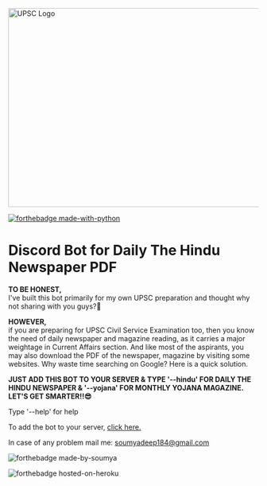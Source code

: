 <img src="https://github.com/imsoumya18/newspaper_bot/blob/main/assets/UPSC.jpg" alt="UPSC Logo" width="1000" height="400">

[![forthebadge made-with-python](http://ForTheBadge.com/images/badges/made-with-python.svg)](https://www.python.org/)

# Discord Bot for Daily The Hindu Newspaper PDF
<p>
  <b>TO BE HONEST,</b> <br>I've built this bot primarily for my own UPSC preparation and thought why not sharing with you guys?🤔
</p>

<p>
  <b>HOWEVER,</b> <br>if you are preparing for UPSC Civil Service Examination too, then you know the need of daily newspaper and magazine reading, as it carries a major weightage in Current Affairs section. And like most of the aspirants, you may also download the PDF of the newspaper, magazine by visiting some websites. Why waste time searching on Google? Here is a quick solution.
</p>

**JUST ADD THIS BOT TO YOUR SERVER & TYPE '--hindu' FOR DAILY THE HINDU NEWSPAPER & '--yojana' FOR MONTHLY YOJANA MAGAZINE. LET'S GET SMARTER!!😎**

Type '--help' for help

To add the bot to your server,
<a href="https://discord.com/api/oauth2/authorize?client_id=842376092505473074&permissions=2148001856&scope=bot">click here.</a>

In case of any problem mail me: <a href="mailto:soumyadeep184@gmail.com">soumyadeep184@gmail.com</a> 

![forthebadge made-by-soumya](https://img.shields.io/badge/CREATED_BY-SOUMYA-blue)


![forthebadge hosted-on-heroku](https://img.shields.io/badge/HOSTED_ON-HEROKU-brightgreen)
